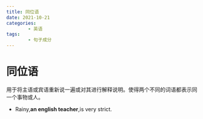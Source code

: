 ```yaml
---
title: 同位语
date: 2021-10-21
categories:
        - 英语
tags:
        - 句子成分
---
```


# 同位语

用于将主语或宾语重新说一遍或对其进行解释说明。使得两个不同的词语都表示同一个事物或人。

- Rainy,**an english teacher**,is very strict.

